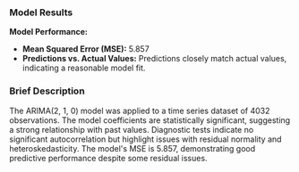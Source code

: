 ### Model Results

**Model Performance:**
- **Mean Squared Error (MSE):** 5.857
- **Predictions vs. Actual Values:** Predictions closely match actual values, indicating a reasonable model fit.

### Brief Description
The ARIMA(2, 1, 0) model was applied to a time series dataset of 4032 observations. The model coefficients are statistically significant, suggesting a strong relationship with past values. Diagnostic tests indicate no significant autocorrelation but highlight issues with residual normality and heteroskedasticity. The model's MSE is 5.857, demonstrating good predictive performance despite some residual issues.